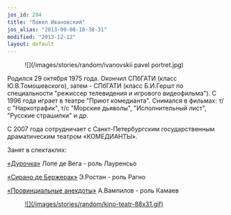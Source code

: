 ```yaml
---
jos_id: 284
title: "Павел Ивановский"
jos_alias: "2013-09-08-18-38-31"
modified: "2013-12-12"
layout: default
---
```


<figure>
![](/images/stories/random/ivanovskii pavel portret.jpg)
</figure>

Родился 29 октября 1975 года. Окончил СПбГАТИ (класс Ю.В.Томошевского), затем - СПбГАТИ (класс Б.И.Гершт по специальности "режиссер телевидения и игрового видеофильма"). С 1996 года играет в театре "Приют комедианта". Снимался в фильмах: т/с "Наркотрафик", т/с "Морские дьяволы", "Исполнительный лист", "Русские страшилки" и др.

С 2007 года сотрудничает с Санкт-Петербургским государственным драматическим театром «КОМЕДИАНТЫ».

Занят в спектаклях:

[«Дурочка»](44-dyrochka.html) Лопе де Вега - роль Лауренсьо

[«Сирано де Бержерак»](60-sirano-de-bergerak.html) Э.Ростан - роль Рагно

[«Провинциальные анекдоты»](71-anekdoti.html) А.Вампилов - роль Камаев

<figure><a href="http://www.kino-teatr.ru/kino/acter/m/ros/5926/bio/">
![](/images/stories/random/kino-teatr-88x31.gif)
</a></figure>

